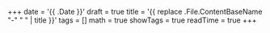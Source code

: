 +++
date = '{{ .Date }}'
draft = true
title = '{{ replace .File.ContentBaseName "-" " " | title }}'
tags = []
math = true
showTags = true
readTime = true
+++
